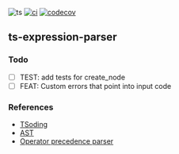 ![ts](https://badgen.net/badge/Built%20With/TypeScript/blue)
[![ci](https://github.com/2bfe26/ts-expression-parser/actions/workflows/ci.yaml/badge.svg?branch=master)](https://github.com/2bfe26/ts-expression-parser/actions/workflows/ci.yaml)
[![codecov](https://codecov.io/gh/2bfe26/ts-expression-parser/branch/master/graph/badge.svg?token=GG4WPCVPGZ)](https://codecov.io/gh/2bfe26/ts-expression-parser)

## ts-expression-parser

### Todo

- [ ] TEST: add tests for create_node
- [ ] FEAT: Custom errors that point into input code

### References

- [TSoding](https://www.youtube.com/watch?v=Yjgh7bfh2FU)
- [AST](https://en.wikipedia.org/wiki/Abstract_syntax_tree)
- [Operator precedence parser](https://en.wikipedia.org/wiki/Operator-precedence_parser)
